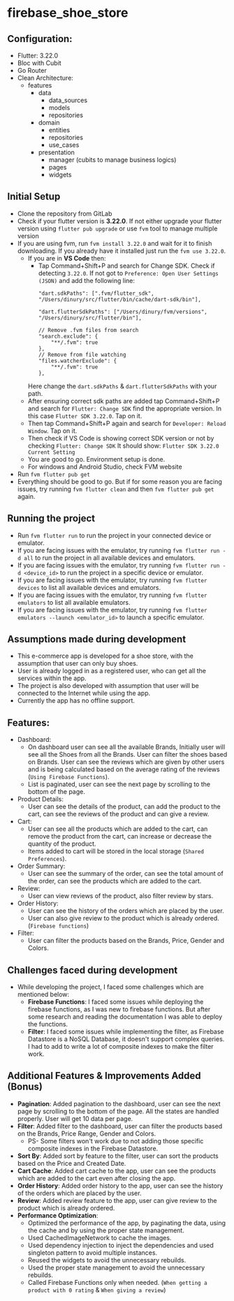 # firebase_shoe_store

## Configuration:
- Flutter: 3.22.0
- Bloc with Cubit
- Go Router
- Clean Architecture:
    - features
      - data
        - data_sources
        - models
        - repositories
      - domain
        - entities
        - repositories
        - use_cases
      - presentation
        - manager (cubits to manage business logics)
        - pages
        - widgets

## Initial Setup
- Clone the repository from GitLab
- Check if your flutter version is **3.22.0**. If not either upgrade your flutter version using `flutter pub upgrade` or use `fvm` tool to manage multiple version
- If you are using fvm, run `fvm install 3.22.0` and wait for it to finish downloading. If you already have it installed just run the `fvm use 3.22.0`.
    - If you are in **VS Code** then:
        - Tap Command+Shift+P and search for Change SDK. Check if detecting `3.22.0`. If not got to `Preference: Open User Settings (JSON)` and add the following line:
            ```
            "dart.sdkPaths": [".fvm/flutter_sdk", "/Users/dinury/src/flutter/bin/cache/dart-sdk/bin"],

            "dart.flutterSdkPaths": ["/Users/dinury/fvm/versions", "/Users/dinury/src/flutter/bin"],

            // Remove .fvm files from search
            "search.exclude": {
                "**/.fvm": true
            },
            // Remove from file watching
            "files.watcherExclude": {
                "**/.fvm": true
            },
            ```
      Here change the `dart.sdkPaths` & `dart.flutterSdkPaths` with your path.
    - After ensuring correct sdk paths are added tap Command+Shift+P and search for `Flutter: Change SDK` find the appropriate version. In this case `Flutter SDK 3.22.0`. Tap on it.
    - Then tap Command+Shift+P again and search for `Developer: Reload Window`. Tap on it.
    - Then check if VS Code is showing correct SDK version or not by checking  `Flutter: Change SDK`
      It should show: `Flutter SDK 3.22.0 Current Setting`
    - You are good to go. Environment setup is done.
    - For windows and Android Studio, check FVM website
- Run `fvm flutter pub get`
- Everything should be good to go. But if for some reason you are facing issues, try running `fvm flutter clean` and then `fvm flutter pub get` again.

## Running the project
- Run `fvm flutter run` to run the project in your connected device or emulator.
- If you are facing issues with the emulator, try running `fvm flutter run -d all` to run the project in all available devices and emulators.
- If you are facing issues with the emulator, try running `fvm flutter run -d <device_id>` to run the project in a specific device or emulator.
- If you are facing issues with the emulator, try running `fvm flutter devices` to list all available devices and emulators.
- If you are facing issues with the emulator, try running `fvm flutter emulators` to list all available emulators.
- If you are facing issues with the emulator, try running `fvm flutter emulators --launch <emulator_id>` to launch a specific emulator.

## Assumptions made during development
- This e-commerce app is developed for a shoe store, with the assumption that user can only buy shoes.
- User is already logged in as a registered user, who can get all the services within the app.
- The project is also developed with assumption that user will be connected to the Internet while using the app.
- Currently the app has no offline support.

## Features:
- Dashboard: 
  - On dashboard user can see all the available Brands, Initially user will see all the Shoes from all the Brands.
    User can filter the shoes based on Brands. User can see the reviews which are given by other users and is being
    calculated based on the average rating of the reviews (`Using Firebase Functions`).
  - List is paginated, user can see the next page by scrolling to the bottom of the page.
- Product Details:
  - User can see the details of the product, can add the product to the cart, can see the reviews of the product and can give a review.
- Cart:
  - User can see all the products which are added to the cart, can remove the product from the cart, can increase or decrease the quantity of the product.
  - Items added to cart will be stored in the local storage (`Shared Preferences`).
- Order Summary:
  - User can see the summary of the order, can see the total amount of the order, can see the products which are added to the cart.
- Review:
  - User can view reviews of the product, also filter review by stars.
- Order History:
  - User can see the history of the orders which are placed by the user. 
  - User can also give review to the product which is already ordered. (`Firebase functions`)
- Filter:
  - User can filter the products based on the Brands, Price, Gender and Colors.

## Challenges faced during development
- While developing the project, I faced some challenges which are mentioned below:
  - **Firebase Functions**: I faced some issues while deploying the firebase functions, as I was new to firebase functions. But after some research and reading the documentation I was able to deploy the functions.
  - **Filter**: I faced some issues while implementing the filter, as Firebase Datastore is a NoSQL Database, it doesn't support complex queries. I had to add to write a lot of composite indexes to make the filter work.

## Additional Features & Improvements Added (Bonus)
- **Pagination**: Added pagination to the dashboard, user can see the next page by scrolling to the bottom of the page.
All the states are handled properly. User will get 10 data per page.
- **Filter**: Added filter to the dashboard, user can filter the products based on the Brands, Price Range, Gender and Colors.
  - PS- Some filters won't work due to not adding those specific composite indexes in the Firebase Datastore.
- **Sort By**: Added sort by feature to the filter, user can sort the products based on the Price and Created Date.
- **Cart Cache**: Added cart cache to the app, user can see the products which are added to the cart even after closing the app.
- **Order History**: Added order history to the app, user can see the history of the orders which are placed by the user.
- **Review**: Added review feature to the app, user can give review to the product which is already ordered.
- **Performance Optimization**: 
  - Optimized the performance of the app, by paginating the data, using the cache and by using the proper state management.
  - Used CachedImageNetwork to cache the images.
  - Used dependency injection to inject the dependencies and used singleton pattern to avoid multiple instances.
  - Reused the widgets to avoid the unnecessary rebuilds.
  - Used the proper state management to avoid the unnecessary rebuilds.
  - Called Firebase Functions only when needed. (`When getting a product with 0 rating` & `When giving a review`)



